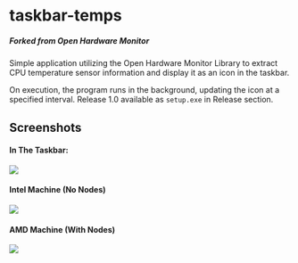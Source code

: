 # taskbar-temps
##### Forked from Open Hardware Monitor

Simple application utilizing the Open Hardware Monitor Library to extract CPU temperature sensor information and 
display it as an icon in the taskbar. 

On execution, the program runs in the background, updating the icon at a specified interval. 
Release 1.0 available as `setup.exe` in Release section.


Screenshots
----
#### In The Taskbar:
![](https://i.imgur.com/NnAbMkl.png)

#### Intel Machine (No Nodes)
![](https://i.imgur.com/MOwmy9T.png)

#### AMD Machine (With Nodes)
![](https://i.imgur.com/zzPduGR.png)
